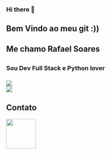 ### Hi there 👋
## <h2> Bem Vindo ao meu git :)) <h2>
### <h2> Me chamo Rafael Soares<h2>
#### <h3>Sou Dev Full Stack e Python lover<h3>

<div>
<img src ="https://github-readme-stats.vercel.app/api?username=rafasor&show_icons=true&theme=radical">
</div>

<div>
<img src = "https://github-readme-stats.vercel.app/api/top-langs/?username=rafasor&layout=compact">
</div>

## Contato
<div>
<a href="https://www.linkedin.com/in/rafael-soares-martins-330b8b1a1/">
    <img height = "80em" src ="https://cdn.jsdelivr.net/gh/devicons/devicon/icons/linkedin/linkedin-original.svg">
    </a>
</div>
